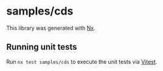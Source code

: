 # samples/cds

This library was generated with [Nx](https://nx.dev).

## Running unit tests

Run `nx test samples/cds` to execute the unit tests via [Vitest](https://vitest.dev/).
